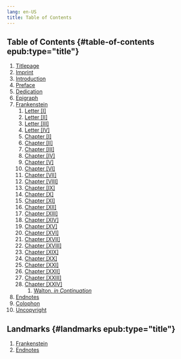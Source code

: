 ```yaml
---
lang: en-US
title: Table of Contents
---
```


## Table of Contents {#table-of-contents epub:type="title"}

1.  [Titlepage](text/titlepage.md)
2.  [Imprint](text/imprint.md)
3.  [Introduction](text/introduction.md)
4.  [Preface](text/preface.md)
5.  [Dedication](text/dedication.md)
6.  [Epigraph](text/epigraph.md)
7.  [Frankenstein](text/halftitlepage.md)
    1.  [Letter [I]](text/letter-1.md)
    2.  [Letter [II]](text/letter-2.md)
    3.  [Letter [III]](text/letter-3.md)
    4.  [Letter [IV]](text/letter-4.md)
    5.  [Chapter [I]](text/chapter-1.md)
    6.  [Chapter [II]](text/chapter-2.md)
    7.  [Chapter [III]](text/chapter-3.md)
    8.  [Chapter [IV]](text/chapter-4.md)
    9.  [Chapter [V]](text/chapter-5.md)
    10. [Chapter [VI]](text/chapter-6.md)
    11. [Chapter [VII]](text/chapter-7.md)
    12. [Chapter [VIII]](text/chapter-8.md)
    13. [Chapter [IX]](text/chapter-9.md)
    14. [Chapter [X]](text/chapter-10.md)
    15. [Chapter [XI]](text/chapter-11.md)
    16. [Chapter [XII]](text/chapter-12.md)
    17. [Chapter [XIII]](text/chapter-13.md)
    18. [Chapter [XIV]](text/chapter-14.md)
    19. [Chapter [XV]](text/chapter-15.md)
    20. [Chapter [XVI]](text/chapter-16.md)
    21. [Chapter [XVII]](text/chapter-17.md)
    22. [Chapter [XVIII]](text/chapter-18.md)
    23. [Chapter [XIX]](text/chapter-19.md)
    24. [Chapter [XX]](text/chapter-20.md)
    25. [Chapter [XXI]](text/chapter-21.md)
    26. [Chapter [XXII]](text/chapter-22.md)
    27. [Chapter [XXIII]](text/chapter-23.md)
    28. [Chapter [XXIV]](text/chapter-24.md)
        1.  [Walton, *in
            Continuation*](text/chapter-24.md#walton-in-continuation)
8.  [Endnotes](text/endnotes.md)
9.  [Colophon](text/colophon.md)
10. [Uncopyright](text/uncopyright.md)

## Landmarks {#landmarks epub:type="title"}

1.  [Frankenstein](text/letter-1.md)
2.  [Endnotes](text/endnotes.md)
